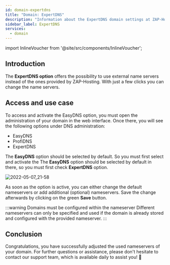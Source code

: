 ```yaml
---
id: domain-expertdns
title: "Domain: ExpertDNS"
description: "Information about the ExpertDNS domain settings at ZAP-Hosting"
sidebar_label: ExpertDNS
services:
  - domain
---
```


import InlineVoucher from '@site/src/components/InlineVoucher';

## Introduction

The **ExpertDNS option** offers the possibility to use external name servers instead of the ones provided by ZAP-Hosting. With just a few clicks you can change the name servers. 



## Access and use case

To access and activate the EasyDNS option, you must open the administration of your domain in the web interface. Once there, you will see the following options under DNS administration:

- EasyDNS
- ProfiDNS
- ExpertDNS

The **EasyDNS** option should be selected by default. So you must first select and activate the The **EasyDNS** option should be selected by default in there, so you must first check **ExpertDNS** option. 

![2022-05-07_21-58](https://screensaver01.zap-hosting.com/index.php/s/zrKagEpZx7coebe/preview)

As soon as the option is active, you can either change the default nameservers or add additional (optional) nameservers. Save the change afterwards by clicking on the green **Save** button. 

:::warning Domains must be configured within the nameserver
Different nameservers can only be specified and used if the domain is already stored and configured with the provided nameserver. 
:::



## Conclusion

Congratulations, you have successfully adjusted the used nameservers of your domain. For further questions or assistance, please don't hesitate to contact our support team, which is available daily to assist you! 🙂

<InlineVoucher />
